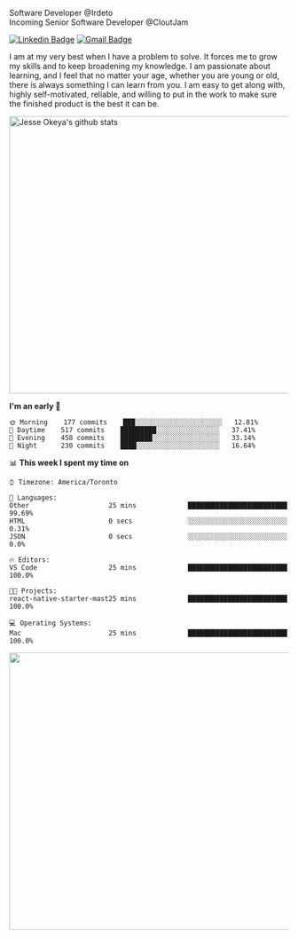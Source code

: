 Software Developer @Irdeto
<br />
Incoming Senior Software Developer @CloutJam

[![Linkedin Badge](https://img.shields.io/badge/-Jesse%20Okeya-6633cc?style=flat-square&logo=Linkedin&logoColor=white&link=https://www.linkedin.com/in/jesse-okeya-45a38510a/)](https://www.linkedin.com/in/jesse-okeya-45a38510a/) 
[![Gmail Badge](https://img.shields.io/badge/-jesseokeya@gmail.com-6633cc?style=flat-square&logo=Gmail&logoColor=white&link=mailto:jesseokeya@gmail.com)](mailto:jesseokeya@gmail.com)

I am at my very best when I have a problem to solve. It forces me to grow my skills and to keep broadening my knowledge. I am passionate about learning, and I feel that no matter your age, whether you are young or old, there is always something I can learn from you. I am easy to get along with, highly self-motivated, reliable, and willing to put in the work to make sure the finished product is the best it can be.

<img align="center" width="1000" height="500" src="https://github-readme-stats.vercel.app/api?username=jesseokeya&show_icons=true&theme=radical" alt="Jesse Okeya's github stats" />

<!--START_SECTION:waka-->
**I'm an early 🐤** 

```text
🌞 Morning    177 commits    ███░░░░░░░░░░░░░░░░░░░░░░   12.81% 
🌆 Daytime    517 commits    █████████░░░░░░░░░░░░░░░░   37.41% 
🌃 Evening    458 commits    ████████░░░░░░░░░░░░░░░░░   33.14% 
🌙 Night      230 commits    ████░░░░░░░░░░░░░░░░░░░░░   16.64%

```


📊 **This week I spent my time on** 

```text
⌚︎ Timezone: America/Toronto

💬 Languages: 
Other                    25 mins             █████████████████████████   99.69% 
HTML                     0 secs              ░░░░░░░░░░░░░░░░░░░░░░░░░   0.31% 
JSON                     0 secs              ░░░░░░░░░░░░░░░░░░░░░░░░░   0.0%

🔥 Editors: 
VS Code                  25 mins             █████████████████████████   100.0%

🐱‍💻 Projects: 
react-native-starter-mast25 mins             █████████████████████████   100.0%

💻 Operating Systems: 
Mac                      25 mins             █████████████████████████   100.0%

```

<!--END_SECTION:waka-->

<img align="center" width="1000" height="500" src="https://github-readme-stats.vercel.app/api/top-langs/?username=jesseokeya&layout=compact&theme=radical" />
